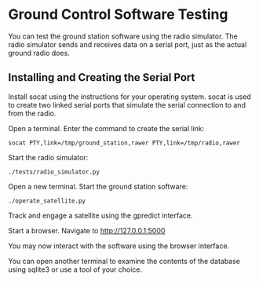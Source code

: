 # Ground Control Software Testing

You can test the ground station software using the radio simulator. The radio simulator sends and receives data on a serial port, just as the actual ground radio does.

## Installing and Creating the Serial Port

Install socat using the instructions for your operating system. socat is used to create two linked serial ports that simulate the serial connection to and from the radio. 

Open a terminal. Enter the command to create the serial link:

```socat PTY,link=/tmp/ground_station,rawer PTY,link=/tmp/radio,rawer```

Start the radio simulator:

```./tests/radio_simulator.py```

Open a new terminal. Start the ground station software:

```./operate_satellite.py```

Track and engage a satellite using the gpredict interface.

Start a browser. Navigate to http://127.0.0.1:5000

You may now interact with the software using the browser interface.

You can open another terminal to examine the contents of the database using sqlite3 or use a tool of your choice.